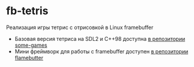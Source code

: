 # fb-tetris

Реализация игры тетрис с отрисовкой в Linux framebuffer

- Базовая версия тетриса на SDL2 и C++98 доступна [в репозитории some-games](https://github.com/ceilors/some-games/tree/master/tetris)
- Мини фреймворк для работы с framebuffer доступен [в репозитории flamebutter](https://github.com/ceilors/flamebutter)